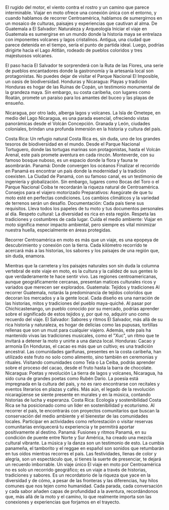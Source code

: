 El rugido del motor, el viento contra el rostro y un camino que parece interminable. Viajar en moto ofrece una conexión única con el entorno, y cuando hablamos de recorrer Centroamérica, hablamos de sumergirnos en un mosaico de culturas, paisajes y experiencias que cautivan al alma.
De Guatemala a El Salvador: Naturaleza y Arqueología
Iniciar el viaje en Guatemala es sumergirse en un mundo donde la historia maya se entrelaza con imponentes volcanes y lagos cristalinos. Antigua, una ciudad que parece detenida en el tiempo, sería el punto de partida ideal. Luego, podrías dirigirte hacia el Lago Atitlán, rodeado de pueblos coloridos y tres majestuosos volcanes.

El paso hacia El Salvador te sorprenderá con la Ruta de las Flores, una serie de pueblos encantadores donde la gastronomía y la artesanía local son protagonistas. No puedes dejar de visitar el Parque Nacional El Imposible, un oasis de biodiversidad.
Honduras y Nicaragua: Playas y tradición
Honduras es hogar de las Ruinas de Copán, un testimonio monumental de la grandeza maya. Sin embargo, su costa caribeña, con lugares como Roatán, promete un paraíso para los amantes del buceo y las playas de ensueño.

Nicaragua, por otro lado, alberga lagos y volcanes. La Isla de Ometepe, en medio del Lago Nicaragua, es una parada esencial, ofreciendo vistas panorámicas desde el Volcán Concepción. Granada y León, ciudades coloniales, brindan una profunda inmersión en la historia y cultura del país.

Costa Rica: Un refugio natural
Costa Rica es, sin duda, uno de los grandes tesoros de biodiversidad en el mundo. Desde el Parque Nacional Tortuguero, donde las tortugas marinas son protagonistas, hasta el Volcán Arenal, este país promete aventura en cada rincón. Monteverde, con su famoso bosque nuboso, es un espacio donde la flora y fauna te asombrarán.
Panamá: Donde convergen los océanos
Finalizar el recorrido en Panamá es encontrar un país donde la modernidad y la tradición coexisten. La Ciudad de Panamá, con su famoso canal, es un testimonio de ingeniería y globalización. Sin embargo, lugares como Bocas del Toro o el Parque Nacional Coiba te recordarán la riqueza natural de Centroamérica.
Consejos para el viajero motorizado
Preparativos: Asegúrate de que tu moto esté en perfectas condiciones. Los cambios climáticos y la variedad de terrenos serán un desafío.
Documentación: Cada país tiene sus requisitos. Lleva todos los papeles de tu moto y tus documentos personales al día.
Respeto cultural: La diversidad es rica en esta región. Respeta las tradiciones y costumbres de cada lugar.
Cuida el medio ambiente: Viajar en moto significa menor impacto ambiental, pero siempre es vital minimizar nuestra huella, especialmente en áreas protegidas.

Recorrer Centroamérica en moto es más que un viaje, es una epopeya de descubrimiento y conexión con la tierra. Cada kilómetro recorrido te acercará más a las historias, los sabores y los paisajes de una región que, sin duda, enamora.

Mientras que la carretera y los paisajes naturales son sin duda la columna vertebral de este viaje en moto, es la cultura y la calidez de sus gentes lo que verdaderamente te hace sentir vivo. Las regiones centroamericanas, aunque geográficamente cercanas, presentan matices culturales ricos y variados que merecen ser explorados.
Guatemala: Tejidos y tradiciones
Al recorrer Guatemala, notarás la predominancia de tejidos coloridos que decoran los mercados y a la gente local. Cada diseño es una narración de las historias, mitos y tradiciones del pueblo maya-quiché. Al pasar por Chichicastenango, un pueblo conocido por su mercado, podrías aprender sobre el significado de estos tejidos y, por qué no, adquirir uno como recuerdo del viaje.
El Salvador: Sabores y ritmos
El Salvador, más allá de su rica historia y naturaleza, es hogar de delicias como las pupusas, tortillas rellenas que son un must para cualquier viajero. Además, este país ha mantenido vivas las tradiciones musicales, como el "Xuc", un ritmo que te invitará a detener la moto y unirte a una danza local.
Honduras: Cacao y armonía
En Honduras, el cacao es más que un cultivo; es una tradición ancestral. Las comunidades garífunas, presentes en la costa caribeña, han utilizado este fruto no solo como alimento, sino también en ceremonias y rituales. Visitando comunidades como Tela o La Ceiba, podrás aprender sobre el proceso del cacao, desde el fruto hasta la barra de chocolate.
Nicaragua: Poetas y revolución
La tierra de lagos y volcanes, Nicaragua, ha sido cuna de grandes poetas como Rubén Darío. La poesía está impregnada en la cultura del país, y no es raro encontrarse con recitales y eventos literarios en plazas y cafés. Más aún, el legado de la revolución nicaragüense se siente presente en murales y en la música, contando historias de lucha y esperanza.
Costa Rica: Ecología y sostenibilidad
Costa Rica se ha posicionado como un líder en sostenibilidad y ecoturismo. Al recorrer el país, te encontrarás con proyectos comunitarios que buscan la conservación del medio ambiente y el bienestar de las comunidades locales. Participar en actividades como reforestación o visitar reservas comunitarias enriquecerá tu experiencia y te permitirá aportar positivamente al destino.
Panamá: Fusiones y ritmos
Panamá, en su condición de puente entre Norte y Sur América, ha creado una mezcla cultural vibrante. La música y la danza son un testimonio de esto. La cumbia panameña, el tamborito y el reggae en español son sonidos que retumbarán en tus oídos mientras recorres el país. Las festividades, llenas de color y alegría, son un espectáculo que, si tienes la suerte de presenciar, te dejará un recuerdo imborrable.
Un viaje único
El viaje en moto por Centroamérica no es solo un recorrido geográfico; es un viaje a través de historias, tradiciones y sabores. Es un recordatorio de la riqueza que yace en la diversidad y de cómo, a pesar de las fronteras y las diferencias, hay hilos comunes que nos tejen como humanidad. Cada parada, cada conversación y cada sabor añaden capas de profundidad a la aventura, recordándonos que, más allá de la moto y el camino, lo que realmente importa son las conexiones y experiencias que forjamos en el trayecto.

